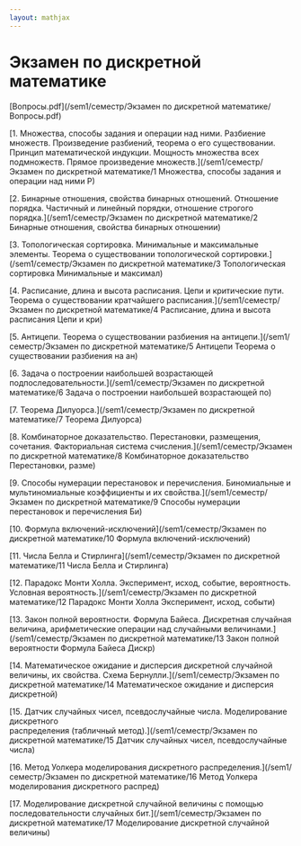 ```yaml
---  
layout: mathjax  
---  
```

  
# Экзамен по дискретной математике  
  
[Вопросы.pdf](/sem1/семестр/Экзамен по дискретной математике/Вопросы.pdf)  
  
[1. Множества, способы задания и операции над ними. Разбиение множеств. Произведение разбиений, теорема о его существовании. Принцип математической индукции. Мощность множества всех подмножеств. Прямое произведение множеств.](/sem1/семестр/Экзамен по дискретной математике/1 Множества, способы задания и операции над ними Р)  
  
[2. Бинарные отношения, свойства бинарных отношений. Отношение порядка. Частичный и линейный порядки, отношение строгого порядка.](/sem1/семестр/Экзамен по дискретной математике/2 Бинарные отношения, свойства бинарных отношении)  
  
[3. Топологическая сортировка. Минимальные и максимальные элементы. Теорема о существовании топологической сортировки.](/sem1/семестр/Экзамен по дискретной математике/3 Топологическая сортировка Минимальные и максимал)  
  
[4. Расписание, длина и высота расписания. Цепи и критические пути. Теорема о существовании кратчайшего расписания.](/sem1/семестр/Экзамен по дискретной математике/4 Расписание, длина и высота расписания Цепи и кри)  
  
[5. Антицепи. Теорема о существовании разбиения на антицепи.](/sem1/семестр/Экзамен по дискретной математике/5 Антицепи Теорема о существовании разбиения на ан)  
  
[6. Задача о построении наибольшей возрастающей подпоследовательности.](/sem1/семестр/Экзамен по дискретной математике/6 Задача о построении наибольшей возрастающей по)  
  
[7. Теорема Дилуорса.](/sem1/семестр/Экзамен по дискретной математике/7 Теорема Дилуорса)  
  
[8. Комбинаторное доказательство. Перестановки, размещения, сочетания. Факториальная система счисления.](/sem1/семестр/Экзамен по дискретной математике/8 Комбинаторное доказательство Перестановки, разме)  
  
[9. Способы нумерации перестановок и перечисления. Биномиальные и мультиномиальные коэффициенты и их свойства.](/sem1/семестр/Экзамен по дискретной математике/9 Способы нумерации перестановок и перечисления Би)  
  
[10. Формула включений-исключений](/sem1/семестр/Экзамен по дискретной математике/10 Формула включений-исключений)  
  
[11. Числа Белла и Стирлинга](/sem1/семестр/Экзамен по дискретной математике/11 Числа Белла и Стирлинга)  
  
[12. Парадокс Монти Холла. Эксперимент, исход, событие, вероятность. Условная вероятность.](/sem1/семестр/Экзамен по дискретной математике/12 Парадокс Монти Холла Эксперимент, исход, событи)  
  
[13. Закон полной вероятности. Формула Байеса. Дискретная случайная величина, арифметические операции над случайными величинами.](/sem1/семестр/Экзамен по дискретной математике/13 Закон полной вероятности Формула Байеса Дискр)  
  
[14. Математическое ожидание и дисперсия дискретной случайной величины, их свойства. Схема Бернулли.](/sem1/семестр/Экзамен по дискретной математике/14 Математическое ожидание и дисперсия дискретной)  
  
[15. Датчик случайных чисел, псевдослучайные числа. Моделирование дискретного  
распределения (табличный метод).](/sem1/семестр/Экзамен по дискретной математике/15 Датчик случайных чисел, псевдослучайные числа)  
  
[16. Метод Уолкера моделирования дискретного распределения.](/sem1/семестр/Экзамен по дискретной математике/16 Метод Уолкера моделирования дискретного распред)  
  
[17. Моделирование дискретной случайной величины с помощью последовательности случайных бит.](/sem1/семестр/Экзамен по дискретной математике/17 Моделирование дискретной случайной величины)  

